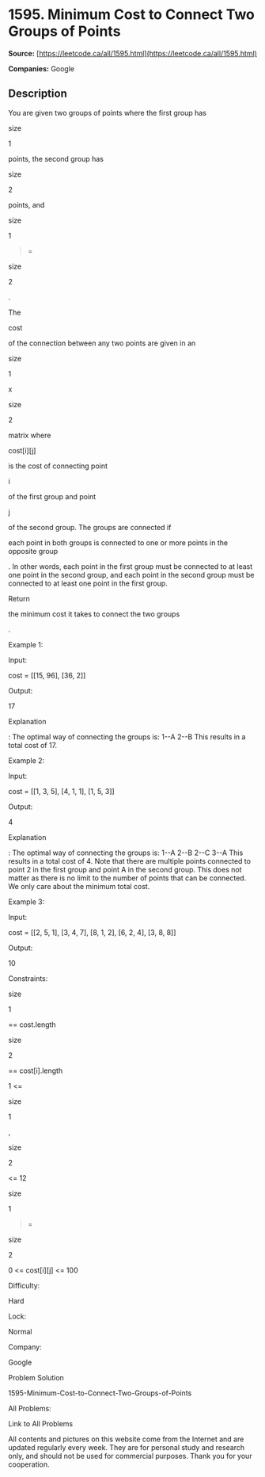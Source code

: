 # 1595. Minimum Cost to Connect Two Groups of Points

**Source:** [https://leetcode.ca/all/1595.html](https://leetcode.ca/all/1595.html)

**Companies:** Google

## Description

You are given two groups of points where the first group has

size

1

points, the second group has

size

2

points, and

size

1

>=

size

2

.

The

cost

of the connection between any two points are given in an

size

1

x

size

2

matrix where

cost[i][j]

is the cost of connecting point

i

of the first group and
                point

j

of the second group. The groups are connected if

each
                    point in both groups is connected to one or more points in the
                    opposite group

. In other words, each point in the first group
                must be connected to at least one point in the second group, and each point in
                the second group must be connected to at least one point in the first group.

Return

the minimum cost it takes to connect the two groups

.

Example 1:

Input:

cost = [[15, 96], [36, 2]]

Output:

17

Explanation

: The optimal way of connecting the groups is:
1--A
2--B
This results in a total cost of 17.

Example 2:

Input:

cost = [[1, 3, 5], [4, 1, 1], [1, 5, 3]]

Output:

4

Explanation

: The optimal way of connecting the groups is:
1--A
2--B
2--C
3--A
This results in a total cost of 4.
Note that there are multiple points connected to point 2 in the first group and point A in the second group. This does not matter as there is no limit to the number of points that can be connected. We only care about the minimum total cost.

Example 3:

Input:

cost = [[2, 5, 1], [3, 4, 7], [8, 1, 2], [6, 2, 4], [3, 8, 8]]

Output:

10

Constraints:

size

1

== cost.length

size

2

== cost[i].length

1 <=

size

1

,

size

2

<= 12

size

1

>=

size

2

0 <= cost[i][j] <= 100

Difficulty:

Hard

Lock:

Normal

Company:

Google

Problem Solution

1595-Minimum-Cost-to-Connect-Two-Groups-of-Points

All Problems:

Link to All Problems

All contents and pictures on this website come from the Internet and are updated regularly every week. They are for personal study and research only, and should not be used for commercial purposes. Thank you for your cooperation.

